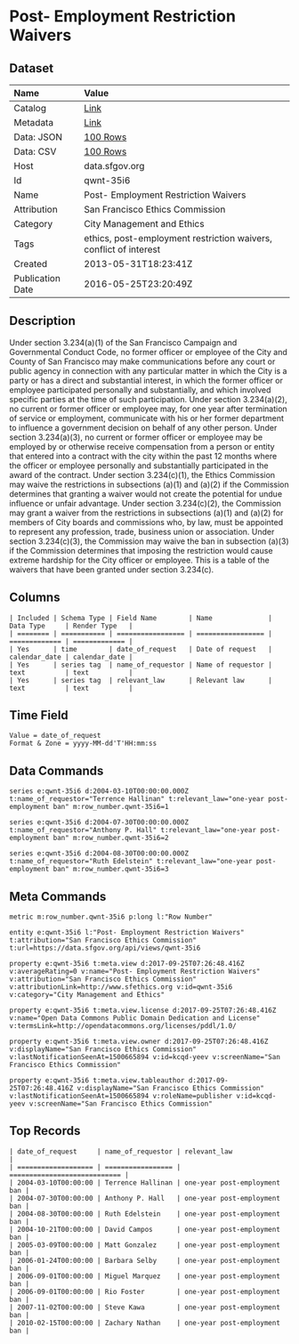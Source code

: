 # Post- Employment Restriction Waivers

## Dataset

| Name | Value |
| :--- | :---- |
| Catalog | [Link](https://catalog.data.gov/dataset/post-employment-restriction-waivers-4d068) |
| Metadata | [Link](https://data.sfgov.org/api/views/qwnt-35i6) |
| Data: JSON | [100 Rows](https://data.sfgov.org/api/views/qwnt-35i6/rows.json?max_rows=100) |
| Data: CSV | [100 Rows](https://data.sfgov.org/api/views/qwnt-35i6/rows.csv?max_rows=100) |
| Host | data.sfgov.org |
| Id | qwnt-35i6 |
| Name | Post- Employment Restriction Waivers |
| Attribution | San Francisco Ethics Commission |
| Category | City Management and Ethics |
| Tags | ethics, post-employment restriction waivers, conflict of interest |
| Created | 2013-05-31T18:23:41Z |
| Publication Date | 2016-05-25T23:20:49Z |

## Description

Under section 3.234(a)(1) of the San Francisco Campaign and Governmental Conduct Code, no former officer or employee of the City and County of San Francisco may make communications before any court or public agency in connection with any particular matter in which the City is a party or has a direct and substantial interest, in which the former officer or employee participated personally and substantially, and which involved specific parties at the time of such participation.  Under section 3.234(a)(2), no current or former officer or employee may, for one year after termination of service or employment, communicate with his or her former department to influence a government decision on behalf of any other person.  Under section 3.234(a)(3), no current or former officer or employee may be employed by or otherwise receive compensation from a person or entity that entered into a contract with the city within the past 12 months where the officer or employee personally and substantially participated in the award of the contract. Under section 3.234(c)(1), the Ethics Commission may waive the restrictions in subsections (a)(1) and (a)(2) if the Commission determines that granting a waiver would not create the potential for undue influence or unfair advantage.  Under section 3.234(c)(2), the Commission may grant a waiver from the restrictions in subsections (a)(1) and (a)(2) for members of City boards and commissions who, by law, must be appointed to represent any profession, trade, business union or association.  Under section 3.234(c)(3), the Commission may waive the ban in subsection (a)(3) if the Commission determines that imposing the restriction would cause extreme hardship for the City officer or employee. This is a table of the waivers that have been granted under section 3.234(c).

## Columns

```ls
| Included | Schema Type | Field Name        | Name              | Data Type     | Render Type   |
| ======== | =========== | ================= | ================= | ============= | ============= |
| Yes      | time        | date_of_request   | Date of request   | calendar_date | calendar_date |
| Yes      | series tag  | name_of_requestor | Name of requestor | text          | text          |
| Yes      | series tag  | relevant_law      | Relevant law      | text          | text          |
```

## Time Field

```ls
Value = date_of_request
Format & Zone = yyyy-MM-dd'T'HH:mm:ss
```

## Data Commands

```ls
series e:qwnt-35i6 d:2004-03-10T00:00:00.000Z t:name_of_requestor="Terrence Hallinan" t:relevant_law="one-year post-employment ban" m:row_number.qwnt-35i6=1

series e:qwnt-35i6 d:2004-07-30T00:00:00.000Z t:name_of_requestor="Anthony P. Hall" t:relevant_law="one-year post-employment ban" m:row_number.qwnt-35i6=2

series e:qwnt-35i6 d:2004-08-30T00:00:00.000Z t:name_of_requestor="Ruth Edelstein" t:relevant_law="one-year post-employment ban" m:row_number.qwnt-35i6=3
```

## Meta Commands

```ls
metric m:row_number.qwnt-35i6 p:long l:"Row Number"

entity e:qwnt-35i6 l:"Post- Employment Restriction Waivers" t:attribution="San Francisco Ethics Commission" t:url=https://data.sfgov.org/api/views/qwnt-35i6

property e:qwnt-35i6 t:meta.view d:2017-09-25T07:26:48.416Z v:averageRating=0 v:name="Post- Employment Restriction Waivers" v:attribution="San Francisco Ethics Commission" v:attributionLink=http://www.sfethics.org v:id=qwnt-35i6 v:category="City Management and Ethics"

property e:qwnt-35i6 t:meta.view.license d:2017-09-25T07:26:48.416Z v:name="Open Data Commons Public Domain Dedication and License" v:termsLink=http://opendatacommons.org/licenses/pddl/1.0/

property e:qwnt-35i6 t:meta.view.owner d:2017-09-25T07:26:48.416Z v:displayName="San Francisco Ethics Commission" v:lastNotificationSeenAt=1500665894 v:id=kcqd-yeev v:screenName="San Francisco Ethics Commission"

property e:qwnt-35i6 t:meta.view.tableauthor d:2017-09-25T07:26:48.416Z v:displayName="San Francisco Ethics Commission" v:lastNotificationSeenAt=1500665894 v:roleName=publisher v:id=kcqd-yeev v:screenName="San Francisco Ethics Commission"
```

## Top Records

```ls
| date_of_request     | name_of_requestor | relevant_law                 | 
| =================== | ================= | ============================ | 
| 2004-03-10T00:00:00 | Terrence Hallinan | one-year post-employment ban | 
| 2004-07-30T00:00:00 | Anthony P. Hall   | one-year post-employment ban | 
| 2004-08-30T00:00:00 | Ruth Edelstein    | one-year post-employment ban | 
| 2004-10-21T00:00:00 | David Campos      | one-year post-employment ban | 
| 2005-03-09T00:00:00 | Matt Gonzalez     | one-year post-employment ban | 
| 2006-01-24T00:00:00 | Barbara Selby     | one-year post-employment ban | 
| 2006-09-01T00:00:00 | Miguel Marquez    | one-year post-employment ban | 
| 2006-09-01T00:00:00 | Rio Foster        | one-year post-employment ban | 
| 2007-11-02T00:00:00 | Steve Kawa        | one-year post-employment ban | 
| 2010-02-15T00:00:00 | Zachary Nathan    | one-year post-employment ban | 
```